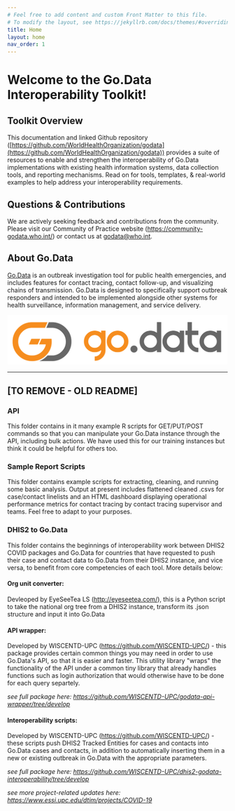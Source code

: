 ```yaml
---
# Feel free to add content and custom Front Matter to this file.
# To modify the layout, see https://jekyllrb.com/docs/themes/#overriding-theme-defaults
title: Home
layout: home
nav_order: 1
---
```


# Welcome to the Go.Data Interoperability Toolkit!
## Toolkit Overview
This documentation and linked Github repository ([https://github.com/WorldHealthOrganization/godata](https://github.com/WorldHealthOrganization/godata)) provides a suite of resources to enable and strengthen the interoperability of Go.Data implementations with existing health information systems, data collection tools, and reporting mechanisms. Read on for tools, templates, & real-world examples to help address your interoperability requirements. 

## Questions & Contributions
We are actively seeking feedback and contributions from the community. Please visit our Community of Practice website (https://community-godata.who.int/) or contact us at [godata@who.int](mailto://godata@who.int). 

## About Go.Data
[Go.Data](https://www.who.int/godata) is an outbreak investigation tool for public health emergencies, and includes features for contact tracing, contact follow-up, and visualizing chains of transmission. Go.Data is designed to specifically support outbreak responders and intended to be implemented alongside other systems for health surveillance, information management, and service delivery. 

![godata-logo](./assets/godata-logo.png)

----------

## [TO REMOVE - OLD README]
### API

This folder contains in it many example R scripts for GET/PUT/POST commands so
that you can manipulate your Go.Data instance through the API, including bulk
actions. We have used this for our training instances but think it could be
helpful for others too.

### Sample Report Scripts

This folder contains example scripts for extracting, cleaning, and running some
basic analysis. Output at present includes flattened cleaned .csvs for
case/contact linelists and an HTML dashboard displaying operational performance
metrics for contact tracing by contact tracing supervisor and teams. Feel free
to adapt to your purposes.

### DHIS2 to Go.Data

This folder contains the beginnings of interoperability work between DHIS2 COVID
packages and Go.Data for countries that have requested to push their case and
contact data to Go.Data from their DHIS2 instance, and vice versa, to benefit
from core competencies of each tool. More details below:

#### Org unit converter:

Devleoped by EyeSeeTea LS (http://eyeseetea.com/), this is a Python script to
take the national org tree from a DHIS2 instance, transform its .json structure
and input it into Go.Data

#### API wrapper:

Developed by WISCENTD-UPC (https://github.com/WISCENTD-UPC/) - this package
provides certain common things you may need in order to use Go.Data's API, so
that it is easier and faster. This utility library "wraps" the functionality of
the API under a common tiny library that already handles functions such as login
authorization that would otherwise have to be done for each query separtely.

_see full package here: https://github.com/WISCENTD-UPC/godata-api-wrapper/tree/develop_

#### Interoperability scripts:

Developed by WISCENTD-UPC (https://github.com/WISCENTD-UPC/) - these scripts
push DHIS2 Tracked Entities for cases and contacts into Go.Data cases and
contacts, in addition to automatically inserting them in a new or existing
outbreak in Go.Data with the appropriate parameters.

_see full package here: https://github.com/WISCENTD-UPC/dhis2-godata-interoperability/tree/develop_

_see more project-related updates here: https://www.essi.upc.edu/dtim/projects/COVID-19_
